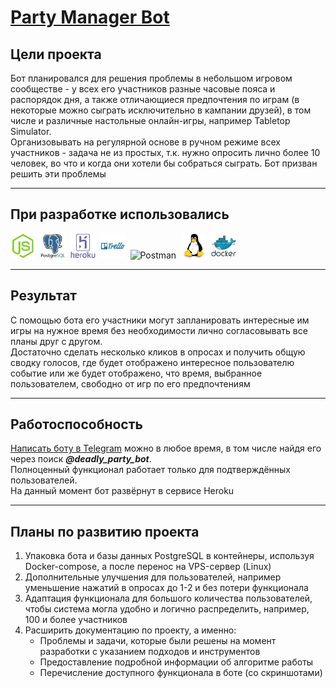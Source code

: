 # [Party Manager Bot](https://t.me/deadly_party_bot)

## Цели проекта
Бот планировался для решения проблемы в небольшом игровом сообществе - у всех его участников разные часовые пояса и распорядок дня, а также отличающиеся предпочтения по играм (в некоторые можно сыграть исключительно в кампании друзей), в том числе и различные настольные онлайн-игры, например Tabletop Simulator.    
Организовывать на регулярной основе в ручном режиме всех участников - задача не из простых, т.к. нужно опросить лично более 10 человек, во что и когда они хотели бы собраться сыграть. Бот призван решить эти проблемы
____

## При разработке использовались
<p>
  <img src="https://github.com/devicons/devicon/blob/master/icons/nodejs/nodejs-original.svg" title="Node.js" alt="Node.js" width="40" height="40"/>&nbsp;
  <img src="https://github.com/devicons/devicon/blob/master/icons/postgresql/postgresql-original-wordmark.svg" title="PostgreSQL" alt="PostgreSQL" width="40" height="40"/>&nbsp;
  <img src="https://github.com/devicons/devicon/blob/master/icons/heroku/heroku-original-wordmark.svg" title="Heroku"  alt="Heroku" width="40" height="40"/>&nbsp;
  <img src="https://github.com/devicons/devicon/blob/master/icons/trello/trello-plain-wordmark.svg" title="Trello"  alt="Trello" width="40" height="40"/>&nbsp;
  <img src="https://www.vectorlogo.zone/logos/getpostman/getpostman-icon.svg" title="Postman"  alt="Postman" width="40" height="40"/>&nbsp;
  <img src="https://github.com/devicons/devicon/blob/master/icons/linux/linux-original.svg" title="Linux" alt="Linux" width="40" height="40"/>&nbsp;
  <img src="https://github.com/devicons/devicon/blob/master/icons/docker/docker-original-wordmark.svg" title="Docker"  alt="Docker" width="40" height="40"/>&nbsp;
</p>

____
## Результат
С помощью бота его участники могут запланировать интересные им игры на нужное время без необходимости лично согласовывать все планы друг с другом.    
Достаточно сделать несколько кликов в опросах и получить общую сводку голосов, где будет отображено интересное пользователю событие или же будет отображено, что время, выбранное пользователем, свободно от игр по его предпочтениям
____
## Работоспособность
[Написать боту в Telegram](https://t.me/deadly_party_bot) можно в любое время, в том числе найдя его через поиск ___@deadly_party_bot___.    
Полноценный функционал работает только для подтверждённых пользователей.    
На данный момент бот развёрнут в сервисе Heroku    
____
## Планы по развитию проекта
1. Упаковка бота и базы данных PostgreSQL в контейнеры, используя Docker-compose, а после перенос на VPS-сервер (Linux)
2. Дополнительные улучшения для пользователей, например уменьшение нажатий в опросах до 1-2 и без потери функционала
3. Адаптация функционала для большого количества пользователей, чтобы система могла удобно и логично распределить, например, 100 и более участников
4. Расширить документацию по проекту, а именно:
    - Проблемы и задачи, которые были решены на момент разработки с указанием подходов и инструментов
    - Предоставление подробной информации об алгоритме работы
    - Перечисление доступного функционала в боте (со скриншотами)
